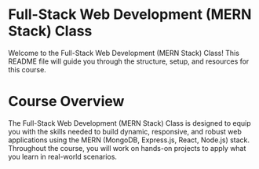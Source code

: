 # Full-Stack Web Development (MERN Stack) Class

Welcome to the Full-Stack Web Development (MERN Stack) Class! This README file will guide you through the structure, setup, and resources for this course.

# Course Overview

The Full-Stack Web Development (MERN Stack) Class is designed to equip you with the skills needed to build dynamic, responsive, and robust web applications using the MERN (MongoDB, Express.js, React, Node.js) stack. Throughout the course, you will work on hands-on projects to apply what you learn in real-world scenarios.
